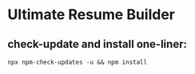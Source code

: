 # Ultimate Resume Builder

## check-update and install one-liner:

    npx npm-check-updates -u && npm install
